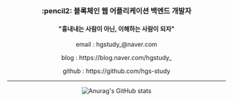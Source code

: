 
<!--
### Hi there 👋
**hgs-study/hgs-study** is a ✨ _special_ ✨ repository because its `README.md` (this file) appears on your GitHub profile.

Here are some ideas to get you started:

- 🔭 I’m currently working on ...
- 🌱 I’m currently learning ...
- 👯 I’m looking to collaborate on ...
- 🤔 I’m looking for help with ...
- 💬 Ask me about ...
- 📫 How to reach me: ...
- 😄 Pronouns: ...
- ⚡ Fun fact: ...
-->


<h3 align='center'>:pencil2: 블록체인 웹 어플리케이션 백엔드 개발자</h3>
<h4 align='center'> "흉내내는 사람이 아닌, 이해하는 사람이 되자" </h4>
<p align='center'> email : hgstudy_@naver.com </p>
<p align='center'> blog : https://blog.naver.com/hgstudy_ </p>
<p align='center'> github : https://github.com/hgs-study </p>

----

<div align='center'>

![Anurag's GitHub stats](https://github-readme-stats.vercel.app/api?username=hgs-study&show_icons=true&theme=radical)

</div>
